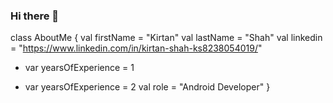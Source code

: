 ### Hi there 👋

class AboutMe {
    val firstName = "Kirtan"
    val lastName = "Shah"
    val linkedin = "https://www.linkedin.com/in/kirtan-shah-ks8238054019/"
-   var yearsOfExperience = 1
+   var yearsOfExperience = 2
    val role = "Android Developer"
}
